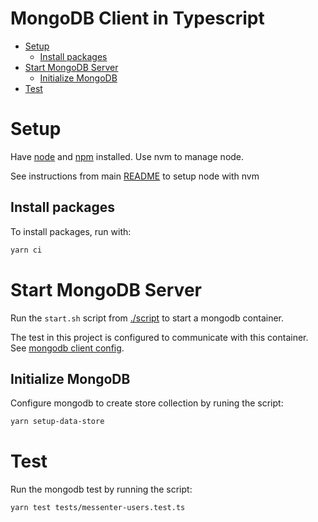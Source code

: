 <h1>MongoDB Client in Typescript</h1>

- [Setup](#setup)
  - [Install packages](#install-packages)
- [Start MongoDB Server](#start-mongodb-server)
  - [Initialize MongoDB](#initialize-mongodb)
- [Test](#test)

# Setup

Have [node](https://nodejs.org/en) and [npm](https://www.npmjs.com/) installed. Use nvm to manage node.

See instructions from main [README](../README.md#node-with-nvm) to setup node with nvm

## Install packages

To install packages, run with:

```bash
yarn ci
```

# Start MongoDB Server

Run the `start.sh` script from [./script](./script/) to start a mongodb container.

The test in this project is configured to communicate with this container. See [mongodb client config](./app/config.ts).

## Initialize MongoDB

Configure mongodb to create store collection by runing the script:

```bash
yarn setup-data-store
```

# Test

Run the mongodb test by running the script:

```bash
yarn test tests/messenter-users.test.ts
```
